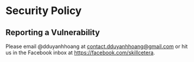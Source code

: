 # Security Policy

## Reporting a Vulnerability

Please email @dduyanhhoang at contact.dduyanhhoang@gmail.com or hit us 
in the Facebook inbox at https://facebook.com/skillcetera.
